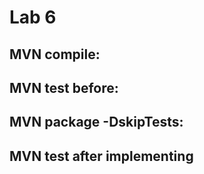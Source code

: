 # Lab 6


## MVN compile:


## MVN test before:


## MVN package -DskipTests:


## MVN test after implementing